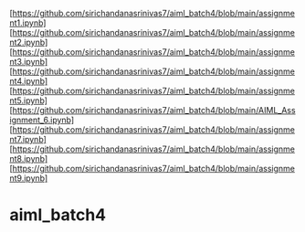 
[https://github.com/sirichandanasrinivas7/aiml_batch4/blob/main/assignment1.ipynb]
[https://github.com/sirichandanasrinivas7/aiml_batch4/blob/main/assignment2.ipynb]
[https://github.com/sirichandanasrinivas7/aiml_batch4/blob/main/assignment3.ipynb]
[https://github.com/sirichandanasrinivas7/aiml_batch4/blob/main/assignment4.ipynb]
[https://github.com/sirichandanasrinivas7/aiml_batch4/blob/main/assignment5.ipynb]
[https://github.com/sirichandanasrinivas7/aiml_batch4/blob/main/AIML_Assignment_6.ipynb]
[https://github.com/sirichandanasrinivas7/aiml_batch4/blob/main/assignment7.ipynb]
[https://github.com/sirichandanasrinivas7/aiml_batch4/blob/main/assignment8.ipynb]
[https://github.com/sirichandanasrinivas7/aiml_batch4/blob/main/assignment9.ipynb]
# aiml_batch4
